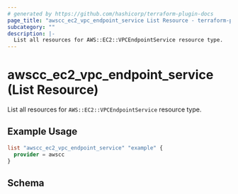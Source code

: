 ```yaml
---
# generated by https://github.com/hashicorp/terraform-plugin-docs
page_title: "awscc_ec2_vpc_endpoint_service List Resource - terraform-provider-awscc"
subcategory: ""
description: |-
  List all resources for AWS::EC2::VPCEndpointService resource type.
---
```


# awscc_ec2_vpc_endpoint_service (List Resource)

List all resources for `AWS::EC2::VPCEndpointService` resource type.

## Example Usage

```terraform
list "awscc_ec2_vpc_endpoint_service" "example" {
  provider = awscc
}
```

<!-- schema generated by tfplugindocs -->
## Schema
